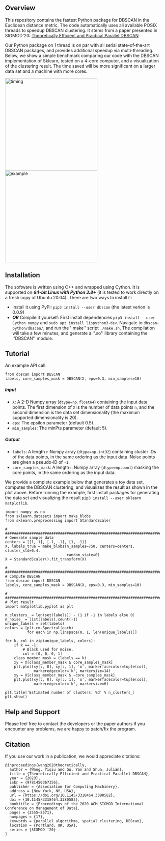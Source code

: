 ## Overview

This repository contains the fastest Python package for DBSCAN in the Euclidean distance metric. The code automatically uses all available POSIX threads to speedup DBSCAN clustering. It stems from a paper presented in SIGMOD'20: [Theoretically Efficient and Practical Parallel DBSCAN](https://arxiv.org/abs/1912.06255).

Our Python package on 1 thread is on par with all serial state-of-the-art DBSCAN packages, and provides additional speedup via multi-threading. Below, we show a simple benchmark comparing our code with the DBSCAN implementation of Sklearn, tested on a 4-core computer, and a visualization of the clustering result. The time saved will be more significant on a larger data set and a machine with more cores.

<p float="left">
<img src="https://github.com/wangyiqiu/dbscan-python/blob/master/compare.png" alt="timing" width="300"/>
<img src="https://github.com/wangyiqiu/dbscan-python/blob/master/example.png" alt="example" width="300"/>
</p>

## Installation

The software is written using C++ and wrapped using Cython. It is supported on ***64-bit Linux with Python 3.8+*** (it is tested to work directly on a fresh copy of Ubuntu 20.04). There are two ways to install it:
* Install it using PyPI: ``pip3 install --user dbscan`` (the latest verion is 0.0.9)
* ***OR*** Compile it yourself: First install dependencies ``pip3 install --user Cython numpy`` and ``sudo apt install libpython3-dev``. Navigate to ``dbscan-python/dbscan/``, and run the ''make'' script ``./make.sh``, The compilation will take a few minutes, and generate a ''.so'' library containing the ''DBSCAN'' module.

## Tutorial

An example API call:

```
from dbscan import DBSCAN
labels, core_samples_mask = DBSCAN(X, eps=0.3, min_samples=10)
```

##### Input

* ``X``: A 2-D Numpy array (``dtype=np.float64``) containing the input data points. The first dimension of ``X`` is the number of data points ``n``, and the second dimension is the data set dimensionality (the maximum supported dimensionality is 20).
* ``eps``: The epsilon parameter (default 0.5).
* ``min_samples``: The minPts parameter (default 5).

##### Output

* ``labels``: A length ``n`` Numpy array (``dtype=np.int32``) containing cluster IDs of the data points, in the same ordering as the input data. Noise points are given a pseudo-ID of ``-1``.
* ``core_samples_mask``: A length ``n`` Numpy array (``dtype=np.bool``) masking the core points, in the same ordering as the input data.

We provide a complete example below that generates a toy data set, computes the DBSCAN clustering, and visualizes the result as shown in the plot above. Before running the example, first install packages for generating the data set and visualizing the result ``pip3 install --user sklearn matplotlib``.

```
import numpy as np
from sklearn.datasets import make_blobs
from sklearn.preprocessing import StandardScaler

# #############################################################################
# Generate sample data
centers = [[1, 1], [-1, -1], [1, -1]]
X, labels_true = make_blobs(n_samples=750, centers=centers, cluster_std=0.4,
                            random_state=0)
X = StandardScaler().fit_transform(X)

# #############################################################################
# Compute DBSCAN
from dbscan import DBSCAN
labels, core_samples_mask = DBSCAN(X, eps=0.3, min_samples=10)

# #############################################################################
# Plot result
import matplotlib.pyplot as plt

n_clusters_ = len(set(labels)) - (1 if -1 in labels else 0)
n_noise_ = list(labels).count(-1)
unique_labels = set(labels)
colors = [plt.cm.Spectral(each)
          for each in np.linspace(0, 1, len(unique_labels))]

for k, col in zip(unique_labels, colors):
    if k == -1:
        # Black used for noise.
        col = [0, 0, 0, 1]
    class_member_mask = (labels == k)
    xy = X[class_member_mask & core_samples_mask]
    plt.plot(xy[:, 0], xy[:, 1], 'o', markerfacecolor=tuple(col),
             markeredgecolor='k', markersize=14)
    xy = X[class_member_mask & ~core_samples_mask]
    plt.plot(xy[:, 0], xy[:, 1], 'o', markerfacecolor=tuple(col),
             markeredgecolor='k', markersize=6)

plt.title('Estimated number of clusters: %d' % n_clusters_)
plt.show()
```

## Help and Support

Please feel free to contact the developers or the paper authors if you encounter any problems, we are happy to patch/fix the program.

## Citation

If you use our work in a publication, we would appreciate citations:

    @inproceedings{wang2020theoretically,
      author = {Wang, Yiqiu and Gu, Yan and Shun, Julian},
      title = {Theoretically-Efficient and Practical Parallel DBSCAN},
      year = {2020},
      isbn = {9781450367356},
      publisher = {Association for Computing Machinery},
      address = {New York, NY, USA},
      url = {https://doi.org/10.1145/3318464.3380582},
      doi = {10.1145/3318464.3380582},
      booktitle = {Proceedings of the 2020 ACM SIGMOD International Conference on Management of Data},
      pages = {2555–2571},
      numpages = {17},
      keywords = {parallel algorithms, spatial clustering, DBScan},
      location = {Portland, OR, USA},
      series = {SIGMOD ’20}
    }
